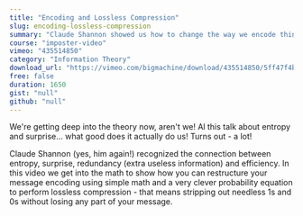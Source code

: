 ```yaml
---
title: "Encoding and Lossless Compression"
slug: encoding-lossless-compression
summary: "Claude Shannon showed us how to change the way we encode things in order to increase efficiency and speed up information trasmission. We see how in this video."
course: "imposter-video"
vimeo: "435514850"
category: "Information Theory"
download_url: "https://vimeo.com/bigmachine/download/435514850/5ff47f4bdb"
free: false
duration: 1650
gist: "null"
github: "null"
---
```


We're getting deep into the theory now, aren't we! Al this talk about entropy and surprise... what good does it actually do us! Turns out - a lot!

Claude Shannon (yes, him again!) recognized the connection between entropy, surprise, redundancy (extra useless information) and efficiency. In this video we get into the math to show how you can restructure your message encoding using simple math and a very clever probability equation to perform lossless compression - that means stripping out needless 1s and 0s without losing any part of your message.

